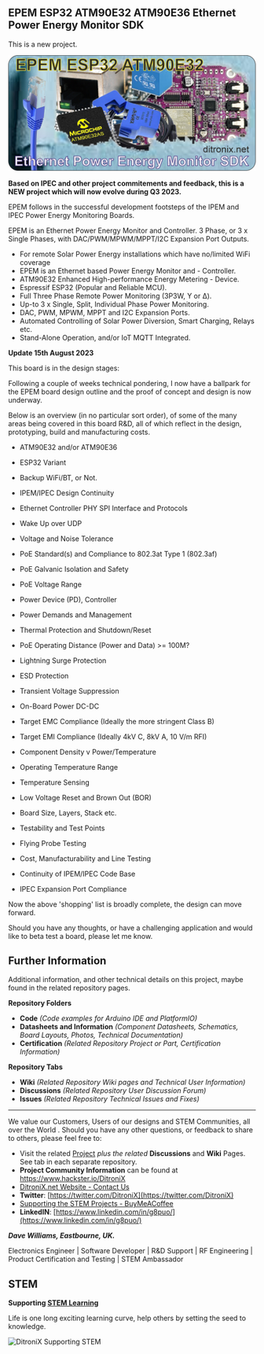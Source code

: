 ## EPEM ESP32 ATM90E32 ATM90E36 Ethernet Power Energy Monitor SDK

This is a new project.

![enter image description here](https://github.com/DitroniX/EPEM-Ethernet-Power-Energy-Monitor/blob/main/Datasheets%20and%20Information/EPEM%20-%20Ethernet%20Power%20Energy%20Monitor%20%28Placeholder%29.jpg?raw=true)

**Based on IPEC and other project commitements and feedback, this is a NEW project which will now evolve during Q3 2023.**

EPEM follows in the successful development footsteps of the IPEM and IPEC Power Energy Monitoring Boards.

EPEM is an Ethernet Power Energy Monitor and Controller. 3 Phase, or 3 x Single Phases, with DAC/PWM/MPWM/MPPT/I2C Expansion Port Outputs.

 - For remote Solar Power Energy installations which have no/limited WiFi coverage
 - EPEM is an Ethernet based Power Energy Monitor and  - Controller.
 - ATM90E32 Enhanced High-performance Energy Metering  - Device.
 - Espressif ESP32 (Popular and Reliable MCU).
 - Full Three Phase Remote Power Monitoring (3P3W, Y or Δ).
 - Up-to 3 x Single, Split, Individual Phase Power Monitoring.
 - DAC, PWM, MPWM, MPPT and I2C Expansion Ports.
 - Automated Controlling of Solar Power Diversion, Smart Charging, Relays etc.
 - Stand-Alone Operation, and/or IoT MQTT Integrated.

**Update 15th August 2023**

This board is in the design stages:

Following a couple of weeks technical pondering, I now have a ballpark for the EPEM board design outline and the proof of concept and design is now underway.

Below is an overview (in no particular sort order), of some of the many areas being covered in this board R&D, all of which reflect in the design, prototyping, build and manufacturing costs.

-   ATM90E32 and/or ATM90E36
    
-   ESP32 Variant
    
-   Backup WiFi/BT, or Not.
    
-   IPEM/IPEC Design Continuity
    
-   Ethernet Controller PHY SPI Interface and Protocols
    
-   Wake Up over UDP
    
-   Voltage and Noise Tolerance
    
-   PoE Standard(s) and Compliance to 802.3at Type 1 (802.3af)
    
-   PoE Galvanic Isolation and Safety
    
-   PoE Voltage Range
    
-   Power Device (PD), Controller
    
-   Power Demands and Management
    
-   Thermal Protection and Shutdown/Reset
    
-   PoE Operating Distance (Power and Data) >= 100M?
    
-   Lightning Surge Protection
    
-   ESD Protection
    
-   Transient Voltage Suppression
    
-   On-Board Power DC-DC
    
-   Target EMC Compliance (Ideally the more stringent Class B)
    
-   Target EMI Compliance (Ideally 4kV C, 8kV A, 10 V/m RFI)
    
-   Component Density v Power/Temperature
    
-   Operating Temperature Range
    
-   Temperature Sensing
    
-   Low Voltage Reset and Brown Out (BOR)
    
-   Board Size, Layers, Stack etc.
    
-   Testability and Test Points
    
-   Flying Probe Testing
    
-   Cost, Manufacturability and Line Testing
    
-   Continuity of IPEM/IPEC Code Base
    
-   IPEC Expansion Port Compliance
    

Now the above 'shopping' list is broadly complete, the design can move forward.

Should you have any thoughts, or have a challenging application and would like to beta test a board, please let me know. 





## **Further Information**

Additional information, and other technical details on this project, maybe found in the related repository pages.

**Repository Folders**

 - **Code** *(Code examples for Arduino  IDE and PlatformIO)*
 -  **Datasheets and Information** *(Component Datasheets, Schematics, Board Layouts, Photos, Technical Documentation)*
 - **Certification** *(Related Repository Project or Part, Certification Information)*

**Repository Tabs**

 - **Wiki** *(Related Repository Wiki pages and Technical User Information)*
 - **Discussions** *(Related Repository User Discussion Forum)*
 - **Issues** *(Related Repository Technical Issues and Fixes)*

***

We value our Customers, Users of our designs and STEM Communities, all over the World . Should you have any other questions, or feedback to share to others, please feel free to:

* Visit the related [Project](https://github.com/DitroniX?tab=repositories) *plus the related* **Discussions** and **Wiki** Pages.  See tab in each separate repository.
* **Project Community Information** can be found at https://www.hackster.io/DitroniX
* [DitroniX.net Website - Contact Us](https://ditronix.net/contact/)
* **Twitter**: [https://twitter.com/DitroniX](https://twitter.com/DitroniX)
* [Supporting the STEM Projects - BuyMeACoffee](https://www.buymeacoffee.com/DitroniX)
*  **LinkedIN**: [https://www.linkedin.com/in/g8puo/](https://www.linkedin.com/in/g8puo/)

***Dave Williams, Eastbourne, UK.***

Electronics Engineer | Software Developer | R&D Support | RF Engineering | Product Certification and Testing | STEM Ambassador

## STEM

**Supporting [STEM Learning](https://www.stem.org.uk/)**

Life is one long exciting learning curve, help others by setting the seed to knowledge.

![DitroniX Supporting STEM](https://hackster.imgix.net/uploads/attachments/1606838/stem_ambassador_-_100_volunteer_badge_edxfxlrfbc1_bjdqharfoe1_xbqi2KUcri.png?auto=compress%2Cformat&w=540&fit=max)
